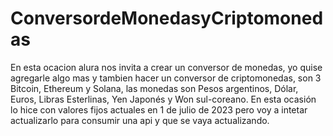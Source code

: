 # ConversordeMonedasyCriptomonedas
En esta ocacion alura nos invita a crear un conversor de monedas, yo quise agregarle algo mas y tambien hacer un conversor de criptomonedas, son 3 Bitcoin, Ethereum y Solana, las monedas son Pesos argentinos, Dólar, Euros, Libras Esterlinas, Yen Japonés y Won sul-coreano.
En esta ocasión lo hice con valores fijos actuales en 1 de julio de 2023 pero voy a intetar actualizarlo para consumir una api y que se vaya actualizando.
